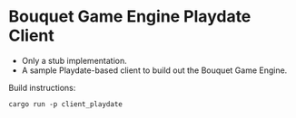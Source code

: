 # Bouquet Game Engine Playdate Client

- Only a stub implementation.
- A sample Playdate-based client to build out the Bouquet Game Engine.

Build instructions:
```
cargo run -p client_playdate
```

